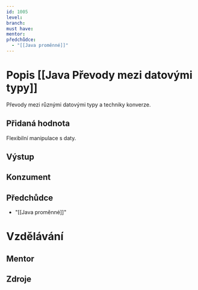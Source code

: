 ```yaml
---
id: 1005
level: 
branch: 
must have: 
mentor: 
předchůdce: 
  - "[[Java proměnné]]"
---
```



# Popis [[Java Převody mezi datovými typy]]
Převody mezi různými datovými typy a techniky konverze.

## Přidaná hodnota
Flexibilní manipulace s daty.

## Výstup


## Konzument


## Předchůdce

  - "[[Java proměnné]]"

# Vzdělávání


## Mentor


## Zdroje